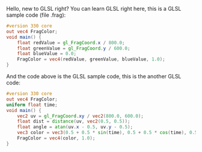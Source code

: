 Hello, new to GLSL right? You can learn GLSL right here, this is a GLSL sample code (file .frag):
```glsl
#version 330 core
out vec4 FragColor;
void main() {
	float redValue = gl_FragCoord.x / 800.0;
	float greenValue = gl_FragCoord.y / 600.0;
	float blueValue = 0.0;
	FragColor = vec4(redValue, greenValue, blueValue, 1.0);
}
```
And the code above is the GLSL sample code, this is the another GLSL code:
```glsl
#version 330 core
out vec4 FragColor;
uniform float time;
void main() {
	vec2 uv = gl_FragCoord.xy / vec2(800.0, 600.0);
	float dist = distance(uv, vec2(0.5, 0.5));
	float angle = atan(uv.x - 0.5, uv.y - 0.5);
	vec3 color = vec3(0.5 + 0.5 * sin(time), 0.5 + 0.5 * cos(time), 0.5 + 0.5 * sin(time + angle);
	FragColor = vec4(color, 1.0);
}
```
